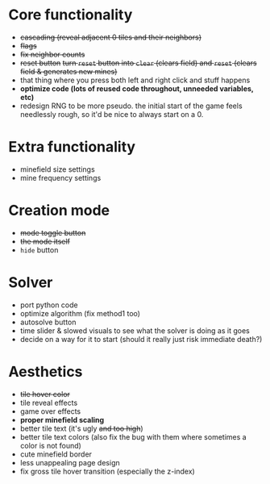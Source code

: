 # Core functionality
 * ~~cascading (reveal adjacent 0 tiles and their neighbors)~~
 * ~~flags~~
 * ~~fix neighbor counts~~
 * ~~reset button~~ ~~turn `reset` button into `clear` (clears field) and `reset` (clears field & generates new mines)~~
 * that thing where you press both left and right click and stuff happens
 * **optimize code (lots of reused code throughout, unneeded variables, etc)**
 * redesign RNG to be more pseudo. the initial start of the game feels needlessly rough, so it'd be nice to always start on a 0.

# Extra functionality
 * minefield size settings
 * mine frequency settings

# Creation mode
 * ~~mode toggle button~~
 * ~~the mode itself~~
 * `hide` button

# Solver
 * port python code
 * optimize algorithm (fix method1 too)
 * autosolve button
 * time slider & slowed visuals to see what the solver is doing as it goes
 * decide on a way for it to start (should it really just risk immediate death?)

# Aesthetics
 * ~~tile hover color~~
 * tile reveal effects
 * game over effects
 * **proper minefield scaling**
 * better tile text (it's ugly ~~and too high~~)
 * better tile text colors (also fix the bug with them where sometimes a color is not found)
 * cute minefield border
 * less unappealing page design
 * fix gross tile hover transition (especially the z-index)
